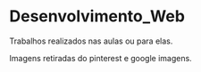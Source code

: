 # Desenvolvimento_Web
Trabalhos realizados nas aulas ou para elas.

Imagens retiradas do pinterest e google imagens.
